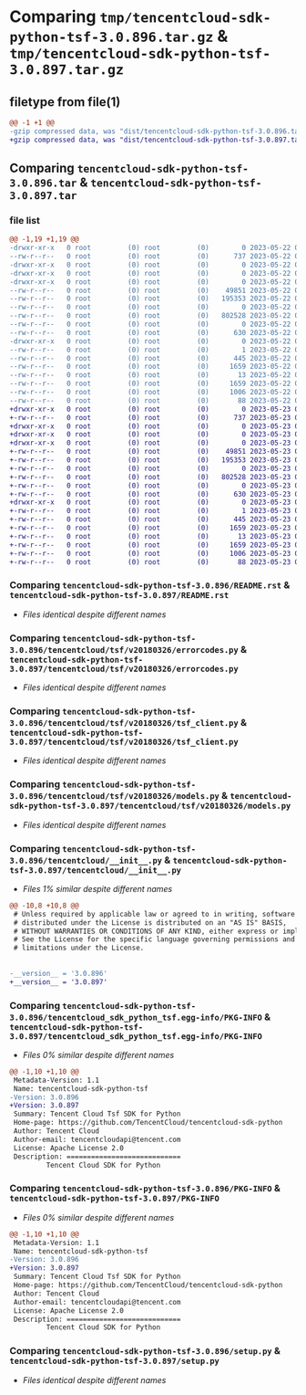 # Comparing `tmp/tencentcloud-sdk-python-tsf-3.0.896.tar.gz` & `tmp/tencentcloud-sdk-python-tsf-3.0.897.tar.gz`

## filetype from file(1)

```diff
@@ -1 +1 @@
-gzip compressed data, was "dist/tencentcloud-sdk-python-tsf-3.0.896.tar", last modified: Mon May 22 00:36:31 2023, max compression
+gzip compressed data, was "dist/tencentcloud-sdk-python-tsf-3.0.897.tar", last modified: Tue May 23 02:35:13 2023, max compression
```

## Comparing `tencentcloud-sdk-python-tsf-3.0.896.tar` & `tencentcloud-sdk-python-tsf-3.0.897.tar`

### file list

```diff
@@ -1,19 +1,19 @@
-drwxr-xr-x   0 root         (0) root         (0)        0 2023-05-22 00:36:31.000000 tencentcloud-sdk-python-tsf-3.0.896/
--rw-r--r--   0 root         (0) root         (0)      737 2023-05-22 00:36:31.000000 tencentcloud-sdk-python-tsf-3.0.896/README.rst
-drwxr-xr-x   0 root         (0) root         (0)        0 2023-05-22 00:36:31.000000 tencentcloud-sdk-python-tsf-3.0.896/tencentcloud/
-drwxr-xr-x   0 root         (0) root         (0)        0 2023-05-22 00:36:31.000000 tencentcloud-sdk-python-tsf-3.0.896/tencentcloud/tsf/
-drwxr-xr-x   0 root         (0) root         (0)        0 2023-05-22 00:36:31.000000 tencentcloud-sdk-python-tsf-3.0.896/tencentcloud/tsf/v20180326/
--rw-r--r--   0 root         (0) root         (0)    49851 2023-05-22 00:36:31.000000 tencentcloud-sdk-python-tsf-3.0.896/tencentcloud/tsf/v20180326/errorcodes.py
--rw-r--r--   0 root         (0) root         (0)   195353 2023-05-22 00:36:31.000000 tencentcloud-sdk-python-tsf-3.0.896/tencentcloud/tsf/v20180326/tsf_client.py
--rw-r--r--   0 root         (0) root         (0)        0 2023-05-22 00:36:31.000000 tencentcloud-sdk-python-tsf-3.0.896/tencentcloud/tsf/v20180326/__init__.py
--rw-r--r--   0 root         (0) root         (0)   802528 2023-05-22 00:36:31.000000 tencentcloud-sdk-python-tsf-3.0.896/tencentcloud/tsf/v20180326/models.py
--rw-r--r--   0 root         (0) root         (0)        0 2023-05-22 00:36:31.000000 tencentcloud-sdk-python-tsf-3.0.896/tencentcloud/tsf/__init__.py
--rw-r--r--   0 root         (0) root         (0)      630 2023-05-22 00:36:31.000000 tencentcloud-sdk-python-tsf-3.0.896/tencentcloud/__init__.py
-drwxr-xr-x   0 root         (0) root         (0)        0 2023-05-22 00:36:31.000000 tencentcloud-sdk-python-tsf-3.0.896/tencentcloud_sdk_python_tsf.egg-info/
--rw-r--r--   0 root         (0) root         (0)        1 2023-05-22 00:36:31.000000 tencentcloud-sdk-python-tsf-3.0.896/tencentcloud_sdk_python_tsf.egg-info/dependency_links.txt
--rw-r--r--   0 root         (0) root         (0)      445 2023-05-22 00:36:31.000000 tencentcloud-sdk-python-tsf-3.0.896/tencentcloud_sdk_python_tsf.egg-info/SOURCES.txt
--rw-r--r--   0 root         (0) root         (0)     1659 2023-05-22 00:36:31.000000 tencentcloud-sdk-python-tsf-3.0.896/tencentcloud_sdk_python_tsf.egg-info/PKG-INFO
--rw-r--r--   0 root         (0) root         (0)       13 2023-05-22 00:36:31.000000 tencentcloud-sdk-python-tsf-3.0.896/tencentcloud_sdk_python_tsf.egg-info/top_level.txt
--rw-r--r--   0 root         (0) root         (0)     1659 2023-05-22 00:36:31.000000 tencentcloud-sdk-python-tsf-3.0.896/PKG-INFO
--rw-r--r--   0 root         (0) root         (0)     1006 2023-05-22 00:36:31.000000 tencentcloud-sdk-python-tsf-3.0.896/setup.py
--rw-r--r--   0 root         (0) root         (0)       88 2023-05-22 00:36:31.000000 tencentcloud-sdk-python-tsf-3.0.896/setup.cfg
+drwxr-xr-x   0 root         (0) root         (0)        0 2023-05-23 02:35:13.000000 tencentcloud-sdk-python-tsf-3.0.897/
+-rw-r--r--   0 root         (0) root         (0)      737 2023-05-23 02:35:13.000000 tencentcloud-sdk-python-tsf-3.0.897/README.rst
+drwxr-xr-x   0 root         (0) root         (0)        0 2023-05-23 02:35:13.000000 tencentcloud-sdk-python-tsf-3.0.897/tencentcloud/
+drwxr-xr-x   0 root         (0) root         (0)        0 2023-05-23 02:35:13.000000 tencentcloud-sdk-python-tsf-3.0.897/tencentcloud/tsf/
+drwxr-xr-x   0 root         (0) root         (0)        0 2023-05-23 02:35:13.000000 tencentcloud-sdk-python-tsf-3.0.897/tencentcloud/tsf/v20180326/
+-rw-r--r--   0 root         (0) root         (0)    49851 2023-05-23 02:35:13.000000 tencentcloud-sdk-python-tsf-3.0.897/tencentcloud/tsf/v20180326/errorcodes.py
+-rw-r--r--   0 root         (0) root         (0)   195353 2023-05-23 02:35:13.000000 tencentcloud-sdk-python-tsf-3.0.897/tencentcloud/tsf/v20180326/tsf_client.py
+-rw-r--r--   0 root         (0) root         (0)        0 2023-05-23 02:35:13.000000 tencentcloud-sdk-python-tsf-3.0.897/tencentcloud/tsf/v20180326/__init__.py
+-rw-r--r--   0 root         (0) root         (0)   802528 2023-05-23 02:35:13.000000 tencentcloud-sdk-python-tsf-3.0.897/tencentcloud/tsf/v20180326/models.py
+-rw-r--r--   0 root         (0) root         (0)        0 2023-05-23 02:35:13.000000 tencentcloud-sdk-python-tsf-3.0.897/tencentcloud/tsf/__init__.py
+-rw-r--r--   0 root         (0) root         (0)      630 2023-05-23 02:35:13.000000 tencentcloud-sdk-python-tsf-3.0.897/tencentcloud/__init__.py
+drwxr-xr-x   0 root         (0) root         (0)        0 2023-05-23 02:35:13.000000 tencentcloud-sdk-python-tsf-3.0.897/tencentcloud_sdk_python_tsf.egg-info/
+-rw-r--r--   0 root         (0) root         (0)        1 2023-05-23 02:35:13.000000 tencentcloud-sdk-python-tsf-3.0.897/tencentcloud_sdk_python_tsf.egg-info/dependency_links.txt
+-rw-r--r--   0 root         (0) root         (0)      445 2023-05-23 02:35:13.000000 tencentcloud-sdk-python-tsf-3.0.897/tencentcloud_sdk_python_tsf.egg-info/SOURCES.txt
+-rw-r--r--   0 root         (0) root         (0)     1659 2023-05-23 02:35:13.000000 tencentcloud-sdk-python-tsf-3.0.897/tencentcloud_sdk_python_tsf.egg-info/PKG-INFO
+-rw-r--r--   0 root         (0) root         (0)       13 2023-05-23 02:35:13.000000 tencentcloud-sdk-python-tsf-3.0.897/tencentcloud_sdk_python_tsf.egg-info/top_level.txt
+-rw-r--r--   0 root         (0) root         (0)     1659 2023-05-23 02:35:13.000000 tencentcloud-sdk-python-tsf-3.0.897/PKG-INFO
+-rw-r--r--   0 root         (0) root         (0)     1006 2023-05-23 02:35:13.000000 tencentcloud-sdk-python-tsf-3.0.897/setup.py
+-rw-r--r--   0 root         (0) root         (0)       88 2023-05-23 02:35:13.000000 tencentcloud-sdk-python-tsf-3.0.897/setup.cfg
```

### Comparing `tencentcloud-sdk-python-tsf-3.0.896/README.rst` & `tencentcloud-sdk-python-tsf-3.0.897/README.rst`

 * *Files identical despite different names*

### Comparing `tencentcloud-sdk-python-tsf-3.0.896/tencentcloud/tsf/v20180326/errorcodes.py` & `tencentcloud-sdk-python-tsf-3.0.897/tencentcloud/tsf/v20180326/errorcodes.py`

 * *Files identical despite different names*

### Comparing `tencentcloud-sdk-python-tsf-3.0.896/tencentcloud/tsf/v20180326/tsf_client.py` & `tencentcloud-sdk-python-tsf-3.0.897/tencentcloud/tsf/v20180326/tsf_client.py`

 * *Files identical despite different names*

### Comparing `tencentcloud-sdk-python-tsf-3.0.896/tencentcloud/tsf/v20180326/models.py` & `tencentcloud-sdk-python-tsf-3.0.897/tencentcloud/tsf/v20180326/models.py`

 * *Files identical despite different names*

### Comparing `tencentcloud-sdk-python-tsf-3.0.896/tencentcloud/__init__.py` & `tencentcloud-sdk-python-tsf-3.0.897/tencentcloud/__init__.py`

 * *Files 1% similar despite different names*

```diff
@@ -10,8 +10,8 @@
 # Unless required by applicable law or agreed to in writing, software
 # distributed under the License is distributed on an "AS IS" BASIS,
 # WITHOUT WARRANTIES OR CONDITIONS OF ANY KIND, either express or implied.
 # See the License for the specific language governing permissions and
 # limitations under the License.
 
 
-__version__ = '3.0.896'
+__version__ = '3.0.897'
```

### Comparing `tencentcloud-sdk-python-tsf-3.0.896/tencentcloud_sdk_python_tsf.egg-info/PKG-INFO` & `tencentcloud-sdk-python-tsf-3.0.897/tencentcloud_sdk_python_tsf.egg-info/PKG-INFO`

 * *Files 0% similar despite different names*

```diff
@@ -1,10 +1,10 @@
 Metadata-Version: 1.1
 Name: tencentcloud-sdk-python-tsf
-Version: 3.0.896
+Version: 3.0.897
 Summary: Tencent Cloud Tsf SDK for Python
 Home-page: https://github.com/TencentCloud/tencentcloud-sdk-python
 Author: Tencent Cloud
 Author-email: tencentcloudapi@tencent.com
 License: Apache License 2.0
 Description: ============================
         Tencent Cloud SDK for Python
```

### Comparing `tencentcloud-sdk-python-tsf-3.0.896/PKG-INFO` & `tencentcloud-sdk-python-tsf-3.0.897/PKG-INFO`

 * *Files 0% similar despite different names*

```diff
@@ -1,10 +1,10 @@
 Metadata-Version: 1.1
 Name: tencentcloud-sdk-python-tsf
-Version: 3.0.896
+Version: 3.0.897
 Summary: Tencent Cloud Tsf SDK for Python
 Home-page: https://github.com/TencentCloud/tencentcloud-sdk-python
 Author: Tencent Cloud
 Author-email: tencentcloudapi@tencent.com
 License: Apache License 2.0
 Description: ============================
         Tencent Cloud SDK for Python
```

### Comparing `tencentcloud-sdk-python-tsf-3.0.896/setup.py` & `tencentcloud-sdk-python-tsf-3.0.897/setup.py`

 * *Files identical despite different names*

